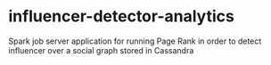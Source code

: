 # influencer-detector-analytics
Spark job server application for running Page Rank in order to detect influencer over a social graph stored in Cassandra
